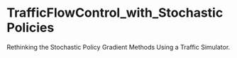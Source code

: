 # TrafficFlowControl_with_StochasticPolicies
Rethinking the Stochastic Policy Gradient Methods Using a Traffic Simulator.

